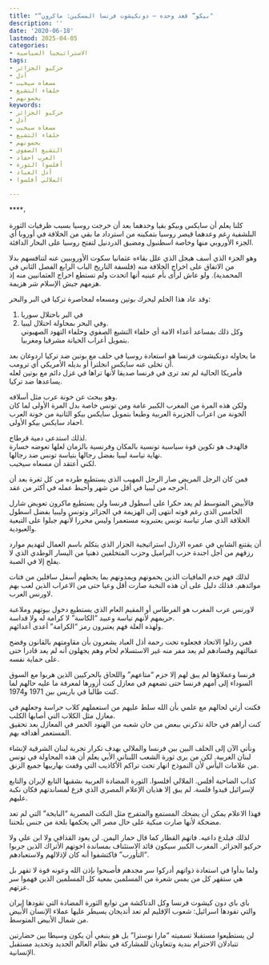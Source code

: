 ```yaml
---
title: "“بيكو” قعد وحده – دونكيشوت فرنسا المسكين: ماكرون"
description: ''
date: '2020-06-18'
lastmod: 2025-04-05
categories:
- الاستراتيجيا السياسية
tags:
- حركيو الجزائر
- أذل
- مسعاه سيخيب
- حلفاء التشيع
- يحمونهم
keywords:
- حركيو الجزائر
- أذل
- مسعاه سيخيب
- حلفاء التشيع
- يحمونهم
- التشيع الصفوي
- العرب احفاد
- أفلسوا الثورة
- أذل العباد
- الملالي أفلسوا

---
```

****،

كلنا يعلم أن سايكس وبيكو بقيا وحدهما بعد أن خرجت روسيا بسبب ظرفيات الثورة البلشفية رغم وعدهما قيصر روسيا بتمكينه من استرداد ما بقي من الخلافة في أوروبا أي الجزء الأوروبي منها وخاصة اسطنبول ومضيق الدردنيل لتفتح روسيا على البحار الدافئة.

وهو الجزء الذي أسف هيجل الذي علل بقاءه عثمانيا سكوت الأوروبيين عنه لتنافسهم بدلا من الاتفاق على اخراج الخلافة منه (فلسفة التاريخ الباب الرابع الفصل الثاني في المحمدية). ولو عاش لرأى بأم عينيه أنها اتحدت ولم تستطع اخراج العثمانيين منه إذ هزمهم جيش الإسلام شر هزيمة.

وقد عاد هذا الحلم ليحرك بوتين ومسعاه لمحاصرة تركيا في البر والبحر:  
1. في البر باحتلال سوريا  
2. وفي البحر بمحاولة احتلال ليبيا.  
وكل ذلك بمساعد أعداء الامة أي حلفاء التشيع الصفوي وحلفاء التهود الصهيوني بتمويل أعراب الخيانة مشرقيا ومغربيا.

ما يحاوله دونكيشوت فرنسا هو استعادة روسيا في حلف مع بوتين ضد تركيا اردوغان بعد أن تخلى عنه سايكس انجلترا أو بديله الأمريكي أي ترومب.  
فأمريكا الحالية لم تعد ترى في فرنسا صديقا لأنها تراها في غزل دائم مع بوتين لعله يساعدها ضد تركيا.

وهو يبحث عن خونة عرب مثل أسلافه.  
ولكن هذه المرة من المغرب الكبير عامة ومن تونس خاصة بدل المرة الأولى لما كان الخونة من اعراب الجزيرة العربية وطبعا بتمويل سايكس بيكو الثانية من خونة العرب احفاد سايكس بيكو الأولى.

لذلك استدعى دمية قرطاج.  
فالهدف هو تكوين قوة سياسية تونسية بالمكان وفرنسية بالزمان لعلها تعوضه خسارة نهاية تياسة ليبيا بفضل رجالها بتياسة تونس ضد رجالها.  
لكني أعتقد أن مسعاه سيخيب.

فمن كان الرجل المريض صار الرجل المهيب الذي يستطيع طرده من كل ثغرة بعد أن أخرجه من ليبيا في أقل من شهر وأحبط عمله في أكثر من عقد.

فالأبيض المتوسط لم يعد حكرا على أسطول فرنسا ولن يستطيع ماكرون تعويض شارل الخامس الذي رغم قوته انتهى إلى الهزيمة في الجزائر وتونس وليبيا بفضل اسطول الخلافة الذي صار تياسة تونس يعتبرونه مستعمرا وليس محررا لأنهم جبلوا على التبعية والعبودية.

أن يقتنع الشابي في عمره الارذل استراتيجية الجزار الذي يتكلم باسم العمال لتهديم موارد رزقهم من أجل اجندة حزب البراميل وحزب المتخلفين ذهنيا من اليسار الوطدي الذي لا يفلح إلا في الصبة.

لذلك فهم خدم المافيات الذين يحمونهم ويمدونهم بما يحطهم أسفل سافلين من فتات موائدهم. فذلك دليل على أن هذه النخبة صارت أقل وعيا حتى من الاعراب الذين لعب بهم لاورنس العرب.

لاورنس عرب المغرب هو الفرطاس أو المقيم العام الذي يستطيع دخول بيوتهم وملاعبة حريمهم لأنهم تياسة وعبيد “الكاسة” لا كرامة له ولا قداسة.  
ولهذه العلة فهم يعتبرون رمز “الكرامة” أعدى أعدائهم.

فمن رذلوا الاتحاد فجعلوه تحت رحمة أذل العباد يشعرون بأن مقاومتهم بالقانون وفضح عمالتهم وفسادهم لم يعد مفر منه غير الاستسلام لحام وهم يجهلون أنه لم يعد قادرا حتى على حماية نفسه.

فرنسا وعملاؤها لم يبق لهم إلا حزم “متاعهم” واللحاق بالحركيين الذين هربوا مع السوق السوداء إلى أمهم فرنسا حتى تضعهم في معازل كنت أزورها لمعرفة ما عليه حالهم لما كنت طالبا في باريس بين 1971 و1974.

فكنت أرثي لحالهم مع علمي بأن الله سلط عليهم من استعملهم كلاب حراسة وجعلهم في معازل مثل الكلاب التي أصابها الكلب.  
كنت أراهم في حالة تذكرني ببعض من خان شعبه من الهنود الحمر في المعازل بعد تحقيق المستعمر أهدافه بهم.

ونأتي الآن إلى الحلف البين بين فرنسا والملالي بهدف تكرار تجربة لبنان الشرقية لإنشاء لبنان الغربية. لكن من يرى ثورة الشعب اللبناني الأبي يعلم أن هذه المحاولة في تونس من علامات اليأس لأن النموذج انهار تحت تراكم الأكاذيب التي وقفت بهاربيها جميع الزنق.

كذاب الضاحية أفلس. الملالي أفلسوا. الثورة المضادة العربية بشقيها التابع لإيران والتابع لإسرائيل قيدوا فلسة. لم يبق إلا هذيان الإعلام المصري الذي فزع لمساندتهم فكان نكبة عليهم.

فهذا الاعلام يمكن أن يضحك المستمع والمتفرج مثل النكت المصرية “البايخة” التي لم تعد مضحكة لأنها صارت مبكية على حال مصر الي يحكمها بلحة من جنس بلحتنا.

لذلك فيلدع داعيه. فاتهم القطار كما قال حمار اليمن. لن يعود القذافي ولا ابن علي ولا حركيو الجزائر. المغرب الكبير سيكون قائد الاستئناف بمساندة اخوتهم الأتراك الذين جربوا “التأورب” فاكتشفوا أنه كان لإذلالهم ولاستعبادهم.

ولما بدأوا في استعادة ذواتهم أدركوا سر مجدهم فأصبحوا بإذن الله وعونه قوة لا تقهر بل هي ستقهر كل من يمس شعرة من المسلمين بمعية كل المسلمين الذين فهموا سر عزتهم.

باي باي دون كيشوت فرنسا وكل الدناكشة من توابع الثورة المضادة التي تقودها إيران والتي تقودها اسرائيل: شعوب الإقليم لم تعد أنديجان يسيطر عليها عملاء الإنسان الأبيض من شمال الأبيض المتوسط.

لن يستطيعوا مستقبلا تسميته “مارا نوسترا” بل هو ينبغي أن يكون وسيطا بين حضارتين تتبادلان الاحترام بندية وتتعاونان للمشاركة في نظام العالم الجديد وتحديد مستقبل الإنسانية.

###

